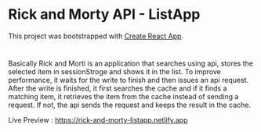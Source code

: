 # Rick and Morty API - ListApp

This project was bootstrapped with [Create React App](https://github.com/facebook/create-react-app).
#

Basically Rick and Morti is an application that searches using api, stores the selected item in sessionStroge and shows it in the list.
To improve performance, it waits for the write to finish and then issues an api request.
After the write is finished, it first searches the cache and if it finds a matching item, it retrieves the item from the cache instead of sending a request.
If not, the api sends the request and keeps the result in the cache.

Live Preview : https://rick-and-morty-listapp.netlify.app
